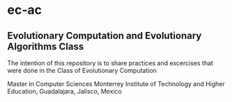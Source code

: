 ec-ac
=====
Evolutionary Computation and Evolutionary Algorithms Class
----------------------------------------------------------

The intention of this repository is to share practices and excercises that were done in the Class of Evolutionary Computation

Master in Computer Sciences
Monterrey Institute of Technology and Higher Education, Guadalajara, Jalisco, Mexico